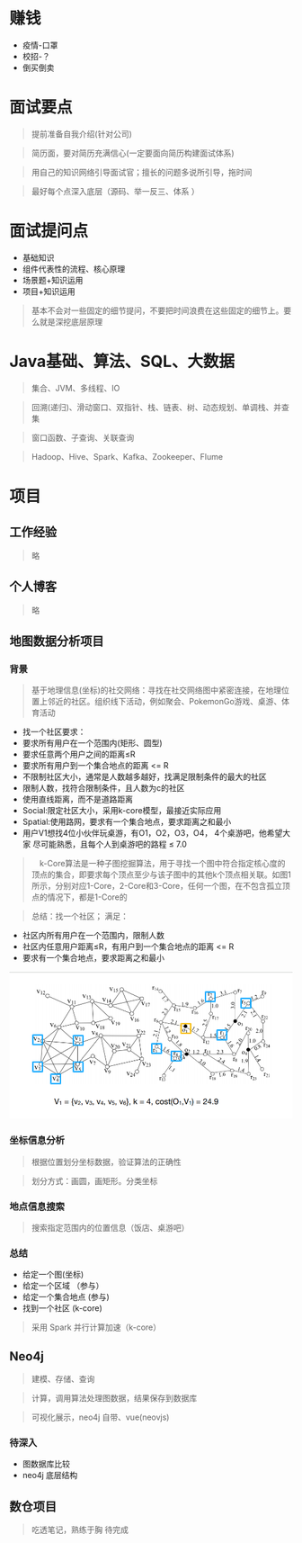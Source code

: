 # 赚钱

- 疫情-口罩
- 校招-？
- 倒买倒卖

# 面试要点

> 提前准备自我介绍(针对公司)

> 简历面，要对简历充满信心(一定要面向简历构建面试体系)

> 用自己的知识网络引导面试官；擅长的问题多说所引导，拖时间

> 最好每个点深入底层（源码、举一反三、体系 ）

# 面试提问点

- 基础知识
- 组件代表性的流程、核心原理
- 场景题+知识运用
- 项目+知识运用

> 基本不会对一些固定的细节提问，不要把时间浪费在这些固定的细节上。要么就是深挖底层原理

# Java基础、算法、SQL、大数据
> 集合、JVM、多线程、IO

> 回溯(递归)、滑动窗口、双指针、栈、链表、树、动态规划、单调栈、并查集

> 窗口函数、子查询、关联查询

> Hadoop、Hive、Spark、Kafka、Zookeeper、Flume

# 项目

## 工作经验

> 略

## 个人博客

> 略


## 地图数据分析项目

### 背景

> 基于地理信息(坐标)的社交网络：寻找在社交⽹络图中紧密连接，在地理位置上邻近的社区。组织线下活动，例如聚会、PokemonGo游戏、桌游、体育活动

- 找一个社区要求：
- 要求所有用户在一个范围内(矩形、圆型)
- 要求任意两个用户之间的距离≤R
- 要求所有用户到一个集合地点的距离 <= R
- 不限制社区⼤⼩，通常是⼈数越多越好，找满⾜限制条件的最⼤的社区
- 限制⼈数，找符合限制条件，且⼈数为c的社区
- 使⽤直线距离，⽽不是道路距离
- Social:限定社区⼤⼩，采⽤k-core模型，最接近实际应⽤
- Spatial:使⽤路⽹，要求有⼀个集合地点，要求距离之和最⼩
- ⽤户V1想找4位⼩伙伴玩桌游，有O1，O2，O3，O4， 4个桌游吧，他希望⼤家
  尽可能熟悉，且每个⼈到桌游吧的路程 ≤ 7.0
  
 >  k-Core算法是一种子图挖掘算法，用于寻找一个图中符合指定核心度的顶点的集合，即要求每个顶点至少与该子图中的其他k个顶点相关联。如图1所示，分别对应1-Core，2-Core和3-Core，任何一个图，在不包含孤立顶点的情况下，都是1-Core的


> 总结：找一个社区； 满足：
- 社区内所有用户在一个范围内，限制⼈数
- 社区内任意用户距离≤R，有用户到一个集合地点的距离 <= R
- 要求有⼀个集合地点，要求距离之和最⼩

![基于地理位置信息限制的社区](data/k-core.png)

### 坐标信息分析

> 根据位置划分坐标数据，验证算法的正确性

> 划分方式：画圆，画矩形。分类坐标

### 地点信息搜索

> 搜索指定范围内的位置信息（饭店、桌游吧）


### 总结

- 给定一个图(坐标)
- 给定一个区域 （参与）
- 给定一个集合地点 (参与)
- 找到一个社区 (k-core)

> 采用 Spark 并行计算加速（k-core）




## Neo4j


> 建模、存储、查询

> 计算，调用算法处理图数据，结果保存到数据库

> 可视化展示，neo4j 自带、vue(neovjs)


### 待深入

- 图数据库比较
- neo4j 底层结构

## 数仓项目

> 吃透笔记，熟练于胸
> 待完成








